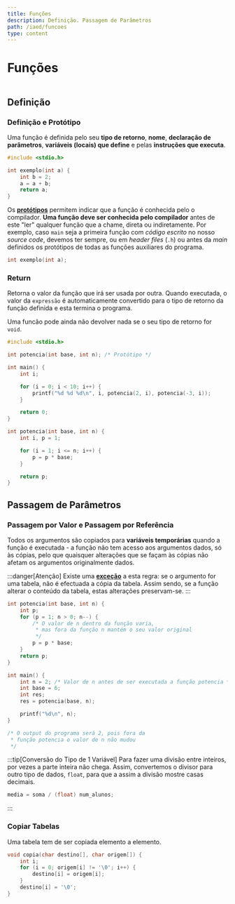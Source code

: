 ```yaml
---
title: Funções
description: Definição. Passagem de Parâmetros
path: /iaed/funcoes
type: content
---
```


# Funções

```toc

```

## Definição

### Definição e Protótipo

Uma função é definida pelo seu **tipo de retorno**, **nome**, **declaração de parâmetros**, **variáveis (locais) que define** e pelas **instruções que executa**.

```c
#include <stdio.h>

int exemplo(int a) {
    int b = 2;
    a = a + b;
    return a;
}
```

Os [**protótipos**](color:orange) permitem indicar que a função é conhecida pelo o compilador. **Uma função deve ser conhecida pelo compilador** antes de este "ler" qualquer função que a chame, direta ou indiretamente. Por exemplo, caso `main` seja a primeira função com _código escrito_ no nosso _source code_, devemos ter sempre, ou em _header files_ (`.h`) ou antes da _main_ definidos os protótipos de todas as funções auxiliares do programa.

```c
int exemplo(int a);
```

### Return

Retorna o valor da função que irá ser usada por outra.
Quando executada, o valor da `expressão` é automaticamente convertido para o tipo de retorno da função definida e esta termina o programa.

Uma funcão pode ainda não devolver nada se o seu tipo de retorno for `void`.

```c
#include <stdio.h>

int potencia(int base, int n); /* Protótipo */

int main() {
    int i;

    for (i = 0; i < 10; i++) {
        printf("%d %d %d\n", i, potencia(2, i), potencia(-3, i));
    }

    return 0;
}

int potencia(int base, int n) {
    int i, p = 1;

    for (i = 1; i <= n; i++) {
        p = p * base;
    }

    return p;
}
```

## Passagem de Parâmetros

### Passagem por Valor e Passagem por Referência

Todos os argumentos são copiados para **variáveis temporárias** quando a função é executada - a função não tem acesso aos argumentos dados, só às cópias, pelo que quaisquer alterações que se façam às cópias não afetam os argumentos originalmente dados.

:::danger[Atenção]
Existe uma [**exceção**](color:red) a esta regra: se o argumento for uma tabela, não é efectuada a cópia da tabela. Assim sendo, se a função alterar o conteúdo da tabela, estas alterações preservam-se.
:::

```c
int potencia(int base, int n) {
    int p;
    for (p = 1; n > 0; n--) {
        /* O valor de n dentro da função varia,
         * mas fora da função n mantém o seu valor original
         */
        p = p * base;
    }
    return p;
}

int main() {
    int n = 2; /* Valor de n antes de ser executada a função potencia */
    int base = 6;
    int res;
    res = potencia(base, n);

    printf("%d\n", n);
}

/* O output do programa será 2, pois fora da
 * função potencia o valor de n não mudou
 */
```

:::tip[Conversão do Tipo de 1 Variável]
Para fazer uma divisão entre inteiros, por vezes a parte inteira não chega.
Assim, convertemos o divisor para outro tipo de dados, `float`, para que a assim a divisão mostre casas decimais.

```c
media = soma / (float) num_alunos;
```

:::

### Copiar Tabelas

Uma tabela tem de ser copiada elemento a elemento.

```c
void copia(char destino[], char origem[]) {
    int i;
    for (i = 0; origem[i] != '\0'; i++) {
        destino[i] = origem[i];
    }
    destino[i] = '\0';
}
```
